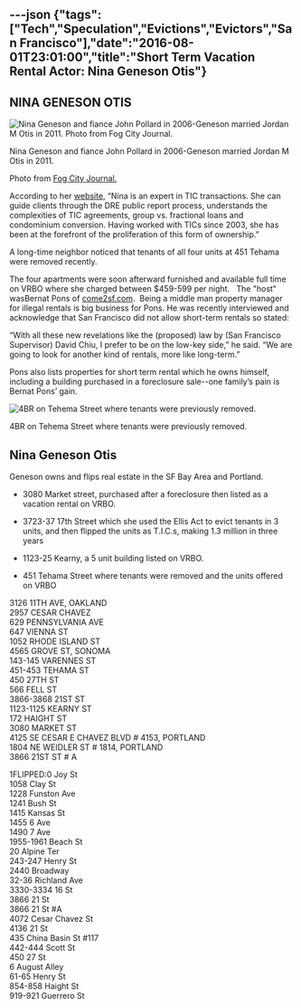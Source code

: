 ---json
{"tags":["Tech","Speculation","Evictions","Evictors","San Francisco"],"date":"2016-08-01T23:01:00","title":"Short Term Vacation Rental Actor: Nina Geneson Otis"}
---

**NINA GENESON OTIS**
---------------------

![Nina Geneson and fiance John Pollard in 2006-Geneson married Jordan M Otis in 2011.    Photo from  Fog City Journal.](https://images.squarespace-cdn.com/content/v1/52b7d7a6e4b0b3e376ac8ea2/1412316740655-JIC5S91H57THHRJYPRNX/ke17ZwdGBToddI8pDm48kJvfScO5w5rdKYfuFpauqxJZw-zPPgdn4jUwVcJE1ZvWEtT5uBSRWt4vQZAgTJucoTqqXjS3CfNDSuuf31e0tVH9mxdQHeDqypTTQ_CY9YoFXbD3fDvXzaw3KOgG0s1BczFvbuqF0GUInBxxtVhBOn4/Nina+Geneson+Otis)

Nina Geneson and fiance John Pollard in 2006-Geneson married Jordan M Otis in 2011.

Photo from [Fog City Journal.](http://www.fogcityjournal.com/news_in_brief/murad_weds_oumlil_060902.shtml)

According to her [website,](http://www.metropolitanprop.com/About_Nina.html) “Nina is an expert in TIC transactions. She can guide clients through the DRE public report process, understands the complexities of TIC agreements, group vs. fractional loans and condominium conversion. Having worked with TICs since 2003, she has been at the forefront of the proliferation of this form of ownership."

A long-time neighbor noticed that tenants of all four units at 451 Tehama were removed recently.

The four apartments were soon afterward furnished and available full time on VRBO where she charged between $459-599 per night.   The "host" wasBernat Pons of [come2sf.com](http://www.come2sf.com).  Being a middle man property manager for illegal rentals is big business for Pons. He was recently interviewed and acknowledge that San Francisco did not allow short-term rentals so stated:

“With all these new revelations like the (proposed) law by (San Francisco Supervisor) David Chiu, I prefer to be on the low-key side,” he said. “We are going to look for another kind of rentals, more like long-term.”

Pons also lists properties for short term rental which he owns himself, including a building purchased in a foreclosure sale--one family’s pain is Bernat Pons’ gain.

![4BR on Tehema Street where tenants were previously removed.](https://images.squarespace-cdn.com/content/v1/52b7d7a6e4b0b3e376ac8ea2/1412317151065-MW5NYEWCRUIQIT1OTUP0/ke17ZwdGBToddI8pDm48kA5_yCqIIbMK4ioikjY8Hu1Zw-zPPgdn4jUwVcJE1ZvWQUxwkmyExglNqGp0IvTJZUJFbgE-7XRK3dMEBRBhUpyNF_APa_CqKll4WMTXuLEZz4aVDjJq2jBygXk9gIePDRAQK-pQ_i2ytbMjRI_ji3M/Geneson++Otis+apartment)

4BR on Tehema Street where tenants were previously removed.

**Nina Geneson Otis**
---------------------

Geneson owns and flips real estate in the SF Bay Area and Portland. 

*   3080 Market street, purchased after a foreclosure then listed as a vacation rental on VRBO.

*   3723-37 17th Street which she used the Ellis Act to evict tenants in 3 units, and then flipped the units as T.I.C.s, making 1.3 million in three years

*   1123-25 Kearny, a 5 unit building listed on VRBO.

*   451 Tehama Street where tenants were removed and the units offered on VRBO

3126 11TH AVE, OAKLAND  
2957 CESAR CHAVEZ  
629 PENNSYLVANIA AVE  
647 VIENNA ST  
1052 RHODE ISLAND ST  
4565 GROVE ST, SONOMA  
143-145 VARENNES ST  
451-453 TEHAMA ST  
450 27TH ST  
566 FELL ST  
3866-3868 21ST ST  
1123-1125 KEARNY ST  
172 HAIGHT ST  
3080 MARKET ST  
4125 SE CESAR E CHAVEZ BLVD # 4153, PORTLAND  
1804 NE WEIDLER ST # 1814, PORTLAND  
3866 21ST ST # A

1FLIPPED:0 Joy St  
1058 Clay St  
1228 Funston Ave  
1241 Bush St  
1415 Kansas St  
1455 6 Ave  
1490 7 Ave  
1955-1961 Beach St  
20 Alpine Ter  
243-247 Henry St  
2440 Broadway  
32-36 Richland Ave  
3330-3334 16 St  
3866 21 St  
3866 21 St #A  
4072 Cesar Chavez St  
4136 21 St  
435 China Basin St #117  
442-444 Scott St  
450 27 St  
6 August Alley  
61-65 Henry St  
854-858 Haight St  
919-921 Guerrero St